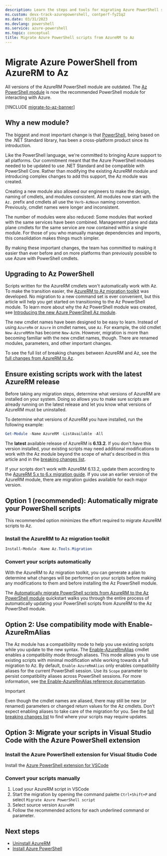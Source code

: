 ```yaml
---
description: Learn the steps and tools for migrating Azure PowerShell scripts from AzureRM to the new Az PowerShell module.
ms.custom: devx-track-azurepowershell, contperf-fy21q2
ms.date: 03/31/2023
ms.devlang: powershell
ms.service: azure-powershell
ms.topic: conceptual
title: Migrate Azure PowerShell scripts from AzureRM to Az
---
```


# Migrate Azure PowerShell from AzureRM to Az

All versions of the AzureRM PowerShell module are outdated. The [Az PowerShell
module](install-az-ps.md) is now the recommended PowerShell module for interacting with Azure.

[!INCLUDE [migrate-to-az-banner](../../includes/migrate-to-az-banner.md)]

## Why a new module?

The biggest and most important change is that [PowerShell](/powershell/scripting/overview), being
based on the .NET Standard library, has been a cross-platform product since its introduction.

Like the PowerShell language, we're committed to bringing Azure support to all platforms. Our
commitment meant that the Azure PowerShell modules needed to be updated to use .NET Standard and be
compatible with PowerShell Core. Rather than modifying the existing AzureRM module and introducing
complex changes to add this support, the Az module was created.

Creating a new module also allowed our engineers to make the design, naming of cmdlets, and modules
consistent. All modules now start with the `Az.` prefix and cmdlets all use the `Verb-AzNoun` naming
convention. Previously, cmdlet names were longer and inconsistent.

The number of modules were also reduced: Some modules that worked with the same services have been
combined. Management plane and data plane cmdlets for the same service are now contained within a
single module. For those of you who manually manage dependencies and imports, this consolidation
makes things much simpler.

By making these important changes, the team has committed to making it easier than ever before and
on more platforms than previously possible to use Azure with PowerShell cmdlets.

## Upgrading to Az PowerShell

Scripts written for the AzureRM cmdlets won't automatically work with Az. To make the
transition easier, the
[AzureRM to Az migration toolkit](https://github.com/Azure/azure-powershell-migration) was
developed. No migration to a new command set is ever convenient, but this article will help you get
started on transitioning to the Az PowerShell module. To learn more about why the Az PowerShell
module was created, see [Introducing the new Azure PowerShell Az module](new-azureps-module-az.md).

The new cmdlet names have been designed to be easy to learn. Instead of using `AzureRm` or `Azure`
in cmdlet names, use `Az`. For example, the old cmdlet `New-AzureRMVm` has become `New-AzVm`.
However, migration is more than becoming familiar with the new cmdlet names, though. There are
renamed modules, parameters, and other important changes.

To see the full list of breaking changes between AzureRM and Az, see the
[full changes from AzureRM to Az](migrate-az-1.0.0.md).

## Ensure existing scripts work with the latest AzureRM release

Before taking any migration steps, determine what versions of AzureRM are installed on your system.
Doing so allows you to make sure scripts are already running on the latest release and let you know
what versions of AzureRM must be uninstalled.

To determine what versions of AzureRM you have installed, run the following example:

```powershell
Get-Module -Name AzureRM -ListAvailable -All
```

The **latest** available release of AzureRM is **6.13.2**. If you don't have this version installed,
your existing scripts may need additional modifications to work with the Az module beyond the scope
of what's described in this article and in the [breaking changes list](migrate-az-1.0.0.md).

If your scripts don't work with AzureRM 6.13.2, update them according to the
[AzureRM 5.x to 6.x migration guide](/powershell/azure/azurerm/migration-guide.6.0.0). If you use an
earlier version of the AzureRM module, there are migration guides available for each major version.

## Option 1 (recommended): Automatically migrate your PowerShell scripts

This recommended option minimizes the effort required to migrate AzureRM scripts to Az.

### Install the AzureRM to Az migration toolkit

```powershell
Install-Module -Name Az.Tools.Migration
```

### Convert your scripts automatically

With the AzureRM to Az migration toolkit, you can generate a plan to determine what changes will be
performed on your scripts before making any modifications to them and before installing the Az
PowerShell module.

The [Automatically migrate PowerShell scripts from AzureRM to the Az PowerShell module](quickstart-migrate-azurerm-to-az-automatically.md) quickstart walks you through the entire process
of automatically updating your PowerShell scripts from AzureRM to the Az PowerShell module.

## Option 2: Use compatibility mode with Enable-AzureRmAlias

The Az module has a compatibility mode to help you use existing scripts while you update to the new
syntax. The [Enable-AzureRmAlias](/powershell/module/az.accounts/enable-azurermalias) cmdlet enables
a compatibility mode through aliases. This mode allows you to use existing scripts with minimal
modification while working towards a full migration to Az. By default, `Enable-AzureRmAlias` only
enables compatibility aliases for the current PowerShell session. Use its `Scope` parameter to
persist compatibility aliases across PowerShell sessions. For more information, see
[the Enable-AzureRmAlias reference documentation](/powershell/module/az.accounts/enable-azurermalias).

> [!IMPORTANT]
> Even though the cmdlet names are aliased, there may still be new (or renamed) parameters or
> changed return values for the Az cmdlets. Don't expect enabling aliases to take care of the
> migration for you. See the [full breaking changes list](migrate-az-1.0.0.md) to find where your
> scripts may require updates.

## Option 3: Migrate your scripts in Visual Studio Code with the Azure PowerShell extension

### Install the Azure PowerShell extension for Visual Studio Code

Install the [Azure PowerShell extension for VSCode](https://marketplace.visualstudio.com/items?itemName=azps-tools.azps-tools)

### Convert your scripts manually

1. Load your AzureRM script in VSCode
1. Start the migration by opening the command palette `Ctrl+Shift+P` and select `Migrate Azure PowerShell script`
1. Select source version `AzureRM`
1. Follow the recommended actions for each underlined command or parameter.

## Next steps

- [Uninstall AzureRM](uninstall-az-ps.md#uninstall-the-azurerm-module)
- [Install Azure PowerShell](install-az-ps.md)
